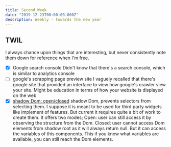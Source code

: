 ```yaml
---
title: Second Week
date: "2019-12-23T00:00:00.000Z"
description: Weekly - towards the new year
---
```


## TWIL

I always chance upon things that are interesting, but never consistently note them down for reference when I'm free.

- [x] Google search console
      Didn't know that there's a search console, which is similar to analytics console
- [ ] google's scrapping page preview site
      I vaguely recalled that there's google site that provided an interface to view how google's crawler view your site. Might be education in terms of how your website is displayed on the web
- [X] [shadow Dom: open/closed](https://blog.revillweb.com/open-vs-closed-shadow-dom-9f3d7427d1af)
      shadow Dom, prevents selectors from selecting them. I suppose it is meant to be used for third party widgets like implement of features. But current it requires quite a bit of work to create them.
      It offers two modes;
      Open: user can still access it by observing the structure from the Dom.
      Closed: user cannot access Dom elements from shadow root as it will always return null. But it can access the variables of this components. This if you know what variables are available, you can still reach the Dom elements.
